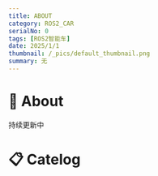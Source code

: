 ```yaml
---
title: ABOUT
category: ROS2_CAR
serialNo: 0
tags: [ROS2智能车]
date: 2025/1/1
thumbnail: /_pics/default_thumbnail.png
summary: 无
---
```


# 📝 About

持续更新中

# 📋 Catelog
